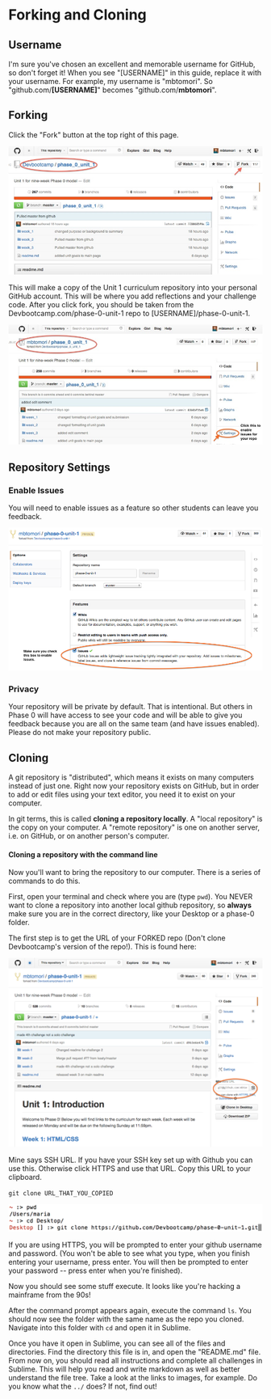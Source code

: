# Forking and Cloning

## Username
I'm sure you've chosen an excellent and memorable username for GitHub, so don't forget it! When you see "[USERNAME]" in this guide, replace it with your username. For example, my username is "mbtomori". So "github.com/**[USERNAME]**" becomes "github.com/**mbtomori**".

## Forking
Click the "Fork" button at the top right of this page.

![Repo to Fork](../imgs/repo-to-fork.jpg)

This will make a copy of the Unit 1 curriculum repository into your personal GitHub account. This will be where you add reflections and your challenge code. After you click fork, you should be taken from the Devbootcamp.com/phase-0-unit-1 repo to [USERNAME]/phase-0-unit-1.

![Forked Repo](../imgs/forked-repo.jpg)

## Repository Settings
### Enable Issues

You will need to enable issues as a feature so other students can leave you feedback.

![Enable Issues](../imgs/enable-issues.png)

### Privacy
Your repository will be private by default. That is intentional. But others in Phase 0 will have access to see your code and will be able to give you feedback because you are all on the same team (and have issues enabled). Please do not make your repository public.

## Cloning

A git repository is "distributed", which means it exists on many computers instead of just one.  Right now your repository exists on GitHub, but in order to add or edit files using your text editor, you need it to exist on your computer.

In git terms, this is called **cloning a repository locally**. A "local repository" is the copy on your computer. A "remote repository" is one on another server, i.e. on GitHub, or on another person's computer.

#### Cloning a repository with the command line
Now you'll want to bring the repository to our computer. There is a series of commands to do this.

First, open your terminal and check where you are (type `pwd`). You NEVER want to clone a repository into another local github repository, so **always** make sure you are in the correct directory, like your Desktop or a phase-0 folder.

The first step is to get the URL of your FORKED repo (Don't clone Devbootcamp's version of the repo!). This is found here:

![repository-url](../imgs/repository-url.png)

Mine says SSH URL. If you have your SSH key set up with Github you can use this. Otherwise click HTTPS and use that URL. Copy this URL to your clipboard.

`git clone URL_THAT_YOU_COPIED `

![terminal-clone](../imgs/terminal-clone.png)

If you are using HTTPS, you will be prompted to enter your github username and password. (You won't be able to see what you type, when you finish entering your username, press enter. You will then be prompted to enter your password -- press enter when you're finished).

Now you should see some stuff execute. It looks like you're hacking a mainframe from the 90s!

After the command prompt appears again, execute the command `ls`. You should now see the folder with the same name as the repo you cloned. Navigate into this folder with `cd` and open it in Sublime.

Once you have it open in Sublime, you can see all of the files and directories. Find the directory this file is in, and open the "README.md" file. From now on, you should read all instructions and complete all challenges in Sublime. This will help you read and write markdown as well as better understand the file tree. Take a look at the links to images, for example. Do you know what the `../` does? If not, find out!
